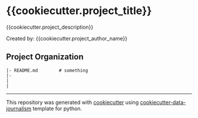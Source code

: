 # {{cookiecutter.project_title}}
{{cookiecutter.project_description}}

Created by: {{cookiecutter.project_author_name}}

## Project Organization
```
|- README.md        # something
|- 
|
|

```
---
This repository was generated with [cookiecutter](https://github.com/cookiecutter/cookiecutter) using [cookiecutter-data-journalism](https://github.com/fer-aguirre/cookiecutter-data-journalism.git) template for python.